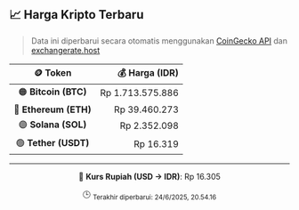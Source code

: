 

<!-- HARGA_KRIPTO -->
## 📈 Harga Kripto Terbaru

> Data ini diperbarui secara otomatis menggunakan [CoinGecko API](https://www.coingecko.com/) dan [exchangerate.host](https://exchangerate.host/)

<div align="center">

| 🪙 Token | 💰 Harga (IDR) |
|:------:|---------------:|
| 🟠 **Bitcoin (BTC)**   | Rp 1.713.575.886 |
| 🔵 **Ethereum (ETH)**  | Rp 39.460.273 |
| 🟣 **Solana (SOL)**    | Rp 2.352.098 |
| 🟢 **Tether (USDT)**   | Rp 16.319 |

---

💱 **Kurs Rupiah (USD → IDR)**: Rp 16.305

🕒 <sub>Terakhir diperbarui: 24/6/2025, 20.54.16</sub>

</div>
<!-- /HARGA_KRIPTO -->